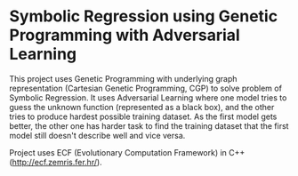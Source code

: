 # Symbolic Regression using Genetic Programming with Adversarial Learning

This project uses Genetic Programming with underlying graph representation (Cartesian Genetic Programming, CGP) 
to solve problem of Symbolic Regression. It uses Adversarial Learning where one model tries to 
guess the unknown function (represented as a black box), and the other tries to produce hardest possible
training dataset. As the first model gets better, the other one has harder task to find the training dataset 
that the first model still doesn't describe well and vice versa.

Project uses ECF (Evolutionary Computation Framework) in C++ (http://ecf.zemris.fer.hr/).
